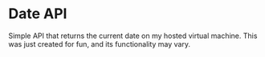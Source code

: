 # Date API

Simple API that returns the current date on my hosted virtual machine.
This was just created for fun, and its functionality may vary.
